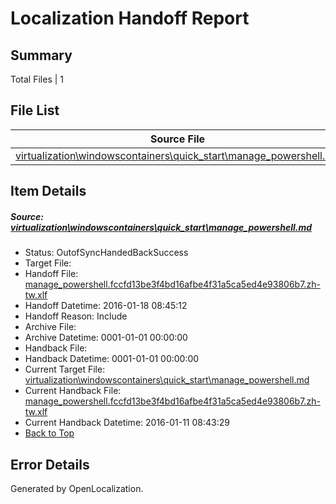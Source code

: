 # <a name='report-top'></a> Localization Handoff Report

## Summary
 Total Files | 1

## File List
 Source File | Status | Details 
 ----------- | ------ | ------- 
 [virtualization\windowscontainers\quick_start\manage_powershell.md](https://github.com/OpenLocalizationOrg/hyperVTest/blob/1db68df7816352d665d7ed49a07a423c9556424d/virtualization/windowscontainers/quick_start/manage_powershell.md) | OutofSyncHandedBackSuccess | [Details](#ecf704776198d2aa9f274a7a5dfac99b59bc9e44225)

## Item Details
##### <a name='ecf704776198d2aa9f274a7a5dfac99b59bc9e44225'></a> Source: [virtualization\windowscontainers\quick_start\manage_powershell.md](https://github.com/OpenLocalizationOrg/hyperVTest/blob/1db68df7816352d665d7ed49a07a423c9556424d/virtualization/windowscontainers/quick_start/manage_powershell.md)
* Status: OutofSyncHandedBackSuccess
* Target File: 
* Handoff File: [manage_powershell.fccfd13be3f4bd16afbe4f31a5ca5ed4e93806b7.zh-tw.xlf](https://github.com/OpenLocalizationOrg/olhandoff/blob/1511d08ec82a161b7fed1e428d8dc8319e47f047/ol-handoff/OpenLocalizationOrg/hyperVTest.zh-tw/master/manage_powershell.fccfd13be3f4bd16afbe4f31a5ca5ed4e93806b7.zh-tw.xlf)
* Handoff Datetime: 2016-01-18 08:45:12
* Handoff Reason: Include
* Archive File: 
* Archive Datetime: 0001-01-01 00:00:00
* Handback File: 
* Handback Datetime: 0001-01-01 00:00:00
* Current Target File: [virtualization\windowscontainers\quick_start\manage_powershell.md](https://github.com/OpenLocalizationOrg/hyperVTest.zh-tw/blob/00ebc1b01abef98cc3818843e896736ac2b75da8/virtualization/windowscontainers/quick_start/manage_powershell.md)
* Current Handback File: [manage_powershell.fccfd13be3f4bd16afbe4f31a5ca5ed4e93806b7.zh-tw.xlf](https://github.com/OpenLocalizationOrg/olhandback/blob/e47e41b72e4de4059fe371ed88fa4e9a4d98de93/ol-handback/OpenLocalizationOrg/hyperVTest.zh-tw/master/manage_powershell.fccfd13be3f4bd16afbe4f31a5ca5ed4e93806b7.zh-tw.xlf)
* Current Handback Datetime: 2016-01-11 08:43:29
* [Back to Top](#report-top)


## Error Details

Generated by OpenLocalization.
